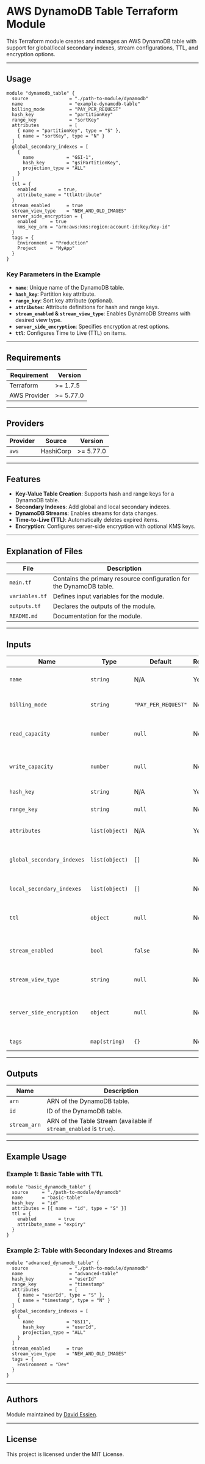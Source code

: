 # AWS DynamoDB Table Terraform Module

This Terraform module creates and manages an AWS DynamoDB table with support for global/local secondary indexes, stream configurations, TTL, and encryption options.

---

## **Usage**

```hcl
module "dynamodb_table" {
  source               = "./path-to-module/dynamodb"
  name                 = "example-dynamodb-table"
  billing_mode         = "PAY_PER_REQUEST"
  hash_key             = "partitionKey"
  range_key            = "sortKey"
  attributes           = [
    { name = "partitionKey", type = "S" },
    { name = "sortKey", type = "N" }
  ]
  global_secondary_indexes = [
    {
      name            = "GSI-1",
      hash_key        = "gsiPartitionKey",
      projection_type = "ALL"
    }
  ]
  ttl = {
    enabled        = true,
    attribute_name = "ttlAttribute"
  }
  stream_enabled      = true
  stream_view_type    = "NEW_AND_OLD_IMAGES"
  server_side_encryption = {
    enabled     = true
    kms_key_arn = "arn:aws:kms:region:account-id:key/key-id"
  }
  tags = {
    Environment = "Production"
    Project     = "MyApp"
  }
}
```

### Key Parameters in the Example

- **`name`**: Unique name of the DynamoDB table.
- **`hash_key`**: Partition key attribute.
- **`range_key`**: Sort key attribute (optional).
- **`attributes`**: Attribute definitions for hash and range keys.
- **`stream_enabled` & `stream_view_type`**: Enables DynamoDB Streams with desired view type.
- **`server_side_encryption`**: Specifies encryption at rest options.
- **`ttl`**: Configures Time to Live (TTL) on items.

---

## **Requirements**

| Requirement  | Version   |
| ------------ | --------- |
| Terraform    | >= 1.7.5  |
| AWS Provider | >= 5.77.0 |

---

## **Providers**

| Provider | Source    | Version   |
| -------- | --------- | --------- |
| `aws`    | HashiCorp | >= 5.77.0 |

---

## **Features**

- **Key-Value Table Creation**: Supports hash and range keys for a DynamoDB table.
- **Secondary Indexes**: Add global and local secondary indexes.
- **DynamoDB Streams**: Enables streams for data changes.
- **Time-to-Live (TTL)**: Automatically deletes expired items.
- **Encryption**: Configures server-side encryption with optional KMS keys.

---

## **Explanation of Files**

| File           | Description                                                         |
| -------------- | ------------------------------------------------------------------- |
| `main.tf`      | Contains the primary resource configuration for the DynamoDB table. |
| `variables.tf` | Defines input variables for the module.                             |
| `outputs.tf`   | Declares the outputs of the module.                                 |
| `README.md`    | Documentation for the module.                                       |

---

## **Inputs**

| Name                       | Type           | Default             | Required | Description                                                   |
| -------------------------- | -------------- | ------------------- | -------- | ------------------------------------------------------------- |
| `name`                     | `string`       | N/A                 | Yes      | Unique name for the DynamoDB table.                           |
| `billing_mode`             | `string`       | `"PAY_PER_REQUEST"` | No       | Billing mode (`PAY_PER_REQUEST` or `PROVISIONED`).            |
| `read_capacity`            | `number`       | `null`              | No       | Read capacity (required if `billing_mode` is `PROVISIONED`).  |
| `write_capacity`           | `number`       | `null`              | No       | Write capacity (required if `billing_mode` is `PROVISIONED`). |
| `hash_key`                 | `string`       | N/A                 | Yes      | Hash (partition) key for the table.                           |
| `range_key`                | `string`       | `null`              | No       | Range (sort) key for the table.                               |
| `attributes`               | `list(object)` | N/A                 | Yes      | List of attribute definitions for the table.                  |
| `global_secondary_indexes` | `list(object)` | `[]`                | No       | Definitions for global secondary indexes.                     |
| `local_secondary_indexes`  | `list(object)` | `[]`                | No       | Definitions for local secondary indexes.                      |
| `ttl`                      | `object`       | `null`              | No       | TTL configuration with `enabled` and `attribute_name`.        |
| `stream_enabled`           | `bool`         | `false`             | No       | Whether to enable DynamoDB Streams.                           |
| `stream_view_type`         | `string`       | `null`              | No       | Stream view type (`NEW_IMAGE`, `OLD_IMAGE`, etc.).            |
| `server_side_encryption`   | `object`       | `null`              | No       | Server-side encryption configuration (optional KMS key).      |
| `tags`                     | `map(string)`  | `{}`                | No       | Tags to apply to the resource.                                |

---

## **Outputs**

| Name         | Description                                                        |
| ------------ | ------------------------------------------------------------------ |
| `arn`        | ARN of the DynamoDB table.                                         |
| `id`         | ID of the DynamoDB table.                                          |
| `stream_arn` | ARN of the Table Stream (available if `stream_enabled` is `true`). |

---

## **Example Usage**

### Example 1: Basic Table with TTL

```hcl
module "basic_dynamodb_table" {
  source     = "./path-to-module/dynamodb"
  name       = "basic-table"
  hash_key   = "id"
  attributes = [{ name = "id", type = "S" }]
  ttl = {
    enabled        = true
    attribute_name = "expiry"
  }
}
```

### Example 2: Table with Secondary Indexes and Streams

```hcl
module "advanced_dynamodb_table" {
  source               = "./path-to-module/dynamodb"
  name                 = "advanced-table"
  hash_key             = "userId"
  range_key            = "timestamp"
  attributes           = [
    { name = "userId", type = "S" },
    { name = "timestamp", type = "N" }
  ]
  global_secondary_indexes = [
    {
      name            = "GSI1",
      hash_key        = "userId",
      projection_type = "ALL"
    }
  ]
  stream_enabled      = true
  stream_view_type    = "NEW_AND_OLD_IMAGES"
  tags = {
    Environment = "Dev"
  }
}
```

---

## **Authors**

Module maintained by [David Essien](https://davidessien.com).

---

## **License**

This project is licensed under the MIT License.
